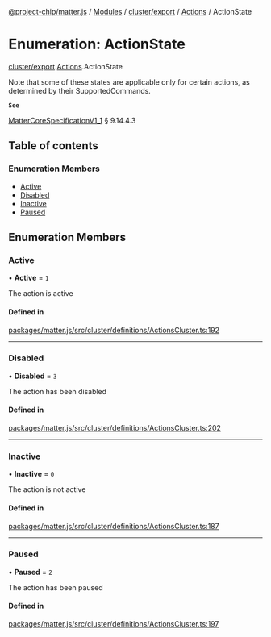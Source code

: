 [@project-chip/matter.js](../README.md) / [Modules](../modules.md) / [cluster/export](../modules/cluster_export.md) / [Actions](../modules/cluster_export.Actions.md) / ActionState

# Enumeration: ActionState

[cluster/export](../modules/cluster_export.md).[Actions](../modules/cluster_export.Actions.md).ActionState

Note that some of these states are applicable only for certain actions, as determined by their SupportedCommands.

**`See`**

[MatterCoreSpecificationV1_1](../interfaces/spec_export.MatterCoreSpecificationV1_1.md) § 9.14.4.3

## Table of contents

### Enumeration Members

- [Active](cluster_export.Actions.ActionState.md#active)
- [Disabled](cluster_export.Actions.ActionState.md#disabled)
- [Inactive](cluster_export.Actions.ActionState.md#inactive)
- [Paused](cluster_export.Actions.ActionState.md#paused)

## Enumeration Members

### Active

• **Active** = ``1``

The action is active

#### Defined in

[packages/matter.js/src/cluster/definitions/ActionsCluster.ts:192](https://github.com/project-chip/matter.js/blob/be83914/packages/matter.js/src/cluster/definitions/ActionsCluster.ts#L192)

___

### Disabled

• **Disabled** = ``3``

The action has been disabled

#### Defined in

[packages/matter.js/src/cluster/definitions/ActionsCluster.ts:202](https://github.com/project-chip/matter.js/blob/be83914/packages/matter.js/src/cluster/definitions/ActionsCluster.ts#L202)

___

### Inactive

• **Inactive** = ``0``

The action is not active

#### Defined in

[packages/matter.js/src/cluster/definitions/ActionsCluster.ts:187](https://github.com/project-chip/matter.js/blob/be83914/packages/matter.js/src/cluster/definitions/ActionsCluster.ts#L187)

___

### Paused

• **Paused** = ``2``

The action has been paused

#### Defined in

[packages/matter.js/src/cluster/definitions/ActionsCluster.ts:197](https://github.com/project-chip/matter.js/blob/be83914/packages/matter.js/src/cluster/definitions/ActionsCluster.ts#L197)
